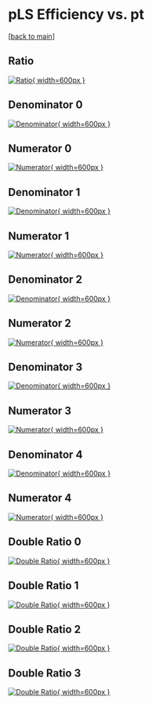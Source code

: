 # pLS Efficiency vs. pt

[[back to main](./)]



## Ratio

[![Ratio](../mtv/var/pLS_xtr_11_1_eff_pt.png){ width=600px }](../mtv/var/pLS_xtr_11_1_eff_pt.pdf)

## Denominator 0

[![Denominator](../mtv/den/pLS_xtr_11_1_eff_pt_den0.png){ width=600px }](../mtv/den/pLS_xtr_11_1_eff_pt_den0.pdf)

## Numerator 0

[![Numerator](../mtv/num/pLS_xtr_11_1_eff_pt_num0.png){ width=600px }](../mtv/num/pLS_xtr_11_1_eff_pt_num0.pdf)

## Denominator 1

[![Denominator](../mtv/den/pLS_xtr_11_1_eff_pt_den1.png){ width=600px }](../mtv/den/pLS_xtr_11_1_eff_pt_den1.pdf)

## Numerator 1

[![Numerator](../mtv/num/pLS_xtr_11_1_eff_pt_num1.png){ width=600px }](../mtv/num/pLS_xtr_11_1_eff_pt_num1.pdf)

## Denominator 2

[![Denominator](../mtv/den/pLS_xtr_11_1_eff_pt_den2.png){ width=600px }](../mtv/den/pLS_xtr_11_1_eff_pt_den2.pdf)

## Numerator 2

[![Numerator](../mtv/num/pLS_xtr_11_1_eff_pt_num2.png){ width=600px }](../mtv/num/pLS_xtr_11_1_eff_pt_num2.pdf)

## Denominator 3

[![Denominator](../mtv/den/pLS_xtr_11_1_eff_pt_den3.png){ width=600px }](../mtv/den/pLS_xtr_11_1_eff_pt_den3.pdf)

## Numerator 3

[![Numerator](../mtv/num/pLS_xtr_11_1_eff_pt_num3.png){ width=600px }](../mtv/num/pLS_xtr_11_1_eff_pt_num3.pdf)

## Denominator 4

[![Denominator](../mtv/den/pLS_xtr_11_1_eff_pt_den4.png){ width=600px }](../mtv/den/pLS_xtr_11_1_eff_pt_den4.pdf)

## Numerator 4

[![Numerator](../mtv/num/pLS_xtr_11_1_eff_pt_num4.png){ width=600px }](../mtv/num/pLS_xtr_11_1_eff_pt_num4.pdf)

## Double Ratio 0

[![Double Ratio](../mtv/ratio/pLS_xtr_11_1_eff_pt_ratio0.png){ width=600px }](../mtv/ratio/pLS_xtr_11_1_eff_pt_ratio0.pdf)

## Double Ratio 1

[![Double Ratio](../mtv/ratio/pLS_xtr_11_1_eff_pt_ratio1.png){ width=600px }](../mtv/ratio/pLS_xtr_11_1_eff_pt_ratio1.pdf)

## Double Ratio 2

[![Double Ratio](../mtv/ratio/pLS_xtr_11_1_eff_pt_ratio2.png){ width=600px }](../mtv/ratio/pLS_xtr_11_1_eff_pt_ratio2.pdf)

## Double Ratio 3

[![Double Ratio](../mtv/ratio/pLS_xtr_11_1_eff_pt_ratio3.png){ width=600px }](../mtv/ratio/pLS_xtr_11_1_eff_pt_ratio3.pdf)

